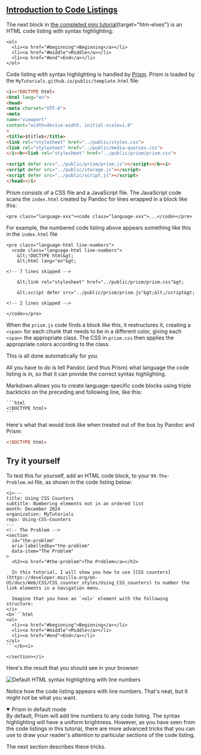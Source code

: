 <section
  id="code-listings"
  aria-labelledby="code-listings"
  data-item="Intro to Code Listings"
>
  <h2><a href="#code-listings">Introduction to Code Listings</a></h2>

The next block in [the completed mini tutorial](https://htm-elves.github.io/Using-CSS-Counters/){target="htm-elves"} is an HTML code listing with syntax highlighting:

```html-#
<ol>
  <li><a href="#beginning">Beginning</a></li>
  <li><a href="#middle">Middle</a></li>
  <li><a href="#end">End</a></li>
</ol>
```

Code listing with syntax highlighting is handled by [Prism](https://prismjs.com/). Prism is loaded by the `MyTutorials.github.io/public/template.html` file:

```html
<i><!DOCTYPE html>
<html lang="en">
<head>
<meta charset="UTF-8">
<meta
name="viewport"
content="width=device-width, initial-scale=1.0"
>
<title>$title$</title>
<link rel="stylesheet" href="../public/styles.css">
<link rel="stylesheet" href="../public/media-queries.css">
</i><b><link rel="stylesheet" href="../public/prism/prism.css">

<script defer src="../public/prism/prism.js"></script></b><i>
<script defer src="../public/storage.js"></script>
<script defer src="../public/script.js"></script>
</head></i>
```


Prism consists of a CSS file and a JavaScript file. The JavaScript code scans the `index.html` created by Pandoc for lines wrapped in a block like this:

```html-w
<pre class="language-xxx"><code class="language-xxx">...</code></pre>
```

For example, the numbered code listing above appears something like this in the `index.html` file

```html-#498
<pre class="language-html line-numbers">
  <code class="language-html line-numbers">
    &lt;!DOCTYPE html&gt;
    &lt;html lang="en"&gt;
```

```html-s
<!-- 7 lines skipped -->
```
```html-#509
    &lt;link rel="stylesheet" href="../public/prism/prism.css"&gt;

    &lt;script defer src="../public/prism/prism.js"&gt;&lt;/script&gt;
```
```html-s
<!-- 2 lines skipped -->
```
```html-#514
</code></pre>
```

When the `prism.js` code finds a block like this, it restructures it, creating a `<span>` for each chunk that needs to be in a different color, giving each `<span>` the appropriate class. The CSS in `prism.css` then applies the appropriate colors according to the class.

This is all done automatically for you.

All you have to do is tell Pandoc (and thus Prism) what language the code listing is in, so that it can provide the correct syntax highlighting.

Markdown allows you to create language-specific code blocks using triple backticks on the preceding and following line, like this:

````md-w
```html
<!DOCTYPE html>
```
````

Here's what that would look like when treated out of the box by Pandoc and Prism:

```html
<!DOCTYPE html>
```

## Try it yourself

To test this for yourself, add an HTML code block, to your `99-The-Problem.md` file, as shown in the code listing below:

````md-w
<i>---
title: Using CSS Counters
subtitle: Numbering elements not in an ordered list
month: December 2024
organization: MyTutorials
repo: Using-CSS-Counters
---
<!-- The Problem -->
<section
  id="the-problem"
  aria-labelledby="the-problem"
  data-item="The Problem"
>
  <h2><a href="#the-problem">The Problem</a></h2>
  
  In this tutorial, I will show you how to use [CSS counters](https://developer.mozilla.org/en-US/docs/Web/CSS/CSS_counter_styles/Using_CSS_counters) to number the link elements in a navigation menu.

  Imagine that you have an `<ol>` element with the following structure:
</i>
<b>```html
<ol>
  <li><a href="#beginning">Beginning</a></li>
  <li><a href="#middle">Middle</a></li>
  <li><a href="#end">End</a></li>
</ol>
```</b><i>

</section></i>
````

Here's the result that you should see in your browser:

![Default HTML syntax highlighting with line numbers](images/SyntaxHighlighting.webp)

Notice how the code listing appears with line numbers. That's neat, but it might not be what you want.

<details class="pivot" open>
<summary>Prism in default mode</summary>
By default, Prism will add line numbers to any code listing. The syntax highlighting will have a uniform brightness. However, as you have seen from the code listings in this tutorial, there are more advanced tricks that you can use to draw your reader's attention to particular sections of the code listing.

The next section describes these tricks.

</details>
</section>